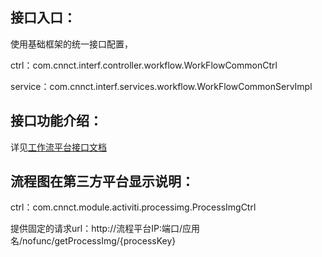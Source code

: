 ## 接口入口：

使用基础框架的统一接口配置，

ctrl：com.cnnct.interf.controller.workflow.WorkFlowCommonCtrl

service：com.cnnct.interf.services.workflow.WorkFlowCommonServImpl

## 接口功能介绍：

详见[工作流平台接口文档](http://soeasycn.com/api)

## 流程图在第三方平台显示说明：

ctrl：com.cnnct.module.activiti.processimg.ProcessImgCtrl

提供固定的请求url：http://流程平台IP:端口/应用名/nofunc/getProcessImg/{processKey}

